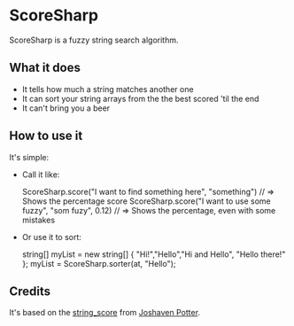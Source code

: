 # ScoreSharp

ScoreSharp is a fuzzy string search algorithm.

## What it does

 * It tells how much a string matches another one
 * It can sort your string arrays from the the best scored 'til the end
 * It can't bring you a beer

## How to use it

It's simple:

 * Call it like:

    ScoreSharp.score("I want to find something here", "something") // => Shows the percentage score
    ScoreSharp.score("I want to use some fuzzy", "som fuzy", 0.12) // => Shows the percentage, even with some mistakes

 * Or use it to sort:

    string[] myList = new string[] { "Hi!","Hello","Hi and Hello", "Hello there!" };
    myList = ScoreSharp.sorter(at, "Hello");

## Credits

It's based on the [string_score](https://github.com/joshaven/string_score) from [Joshaven Potter](https://github.com/joshaven/).


